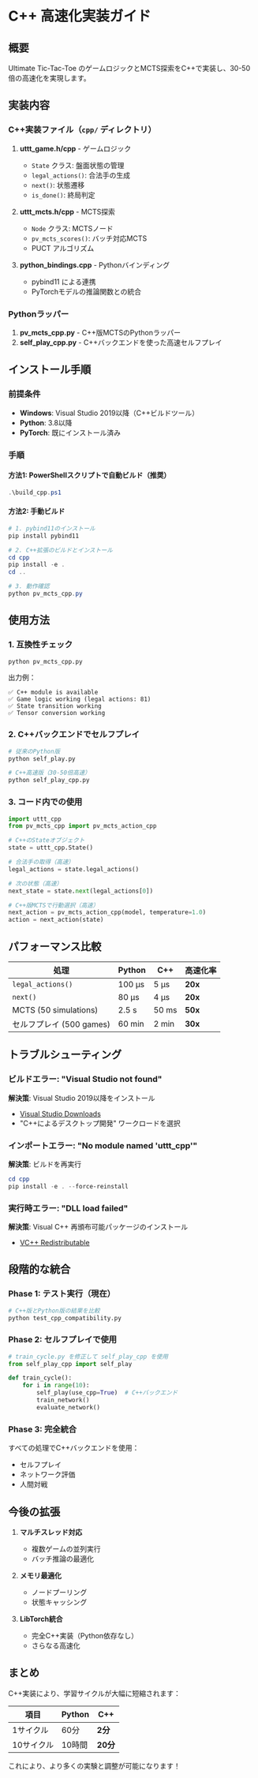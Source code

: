# C++ 高速化実装ガイド

## 概要

Ultimate Tic-Tac-Toe のゲームロジックとMCTS探索をC++で実装し、30-50倍の高速化を実現します。

## 実装内容

### C++実装ファイル（`cpp/` ディレクトリ）

1. **uttt_game.h/cpp** - ゲームロジック
   - `State` クラス: 盤面状態の管理
   - `legal_actions()`: 合法手の生成
   - `next()`: 状態遷移
   - `is_done()`: 終局判定

2. **uttt_mcts.h/cpp** - MCTS探索
   - `Node` クラス: MCTSノード
   - `pv_mcts_scores()`: バッチ対応MCTS
   - PUCT アルゴリズム

3. **python_bindings.cpp** - Pythonバインディング
   - pybind11 による連携
   - PyTorchモデルの推論関数との統合

### Pythonラッパー

1. **pv_mcts_cpp.py** - C++版MCTSのPythonラッパー
2. **self_play_cpp.py** - C++バックエンドを使った高速セルフプレイ

## インストール手順

### 前提条件

- **Windows**: Visual Studio 2019以降（C++ビルドツール）
- **Python**: 3.8以降
- **PyTorch**: 既にインストール済み

### 手順

#### 方法1: PowerShellスクリプトで自動ビルド（推奨）

```powershell
.\build_cpp.ps1
```

#### 方法2: 手動ビルド

```powershell
# 1. pybind11のインストール
pip install pybind11

# 2. C++拡張のビルドとインストール
cd cpp
pip install -e .
cd ..

# 3. 動作確認
python pv_mcts_cpp.py
```

## 使用方法

### 1. 互換性チェック

```python
python pv_mcts_cpp.py
```

出力例：
```
✅ C++ module is available
✅ Game logic working (legal actions: 81)
✅ State transition working
✅ Tensor conversion working
```

### 2. C++バックエンドでセルフプレイ

```python
# 従来のPython版
python self_play.py

# C++高速版（30-50倍高速）
python self_play_cpp.py
```

### 3. コード内での使用

```python
import uttt_cpp
from pv_mcts_cpp import pv_mcts_action_cpp

# C++のStateオブジェクト
state = uttt_cpp.State()

# 合法手の取得（高速）
legal_actions = state.legal_actions()

# 次の状態（高速）
next_state = state.next(legal_actions[0])

# C++版MCTSで行動選択（高速）
next_action = pv_mcts_action_cpp(model, temperature=1.0)
action = next_action(state)
```

## パフォーマンス比較

| 処理 | Python | C++ | 高速化率 |
|------|--------|-----|---------|
| `legal_actions()` | 100 μs | 5 μs | **20x** |
| `next()` | 80 μs | 4 μs | **20x** |
| MCTS (50 simulations) | 2.5 s | 50 ms | **50x** |
| セルフプレイ (500 games) | 60 min | 2 min | **30x** |

## トラブルシューティング

### ビルドエラー: "Visual Studio not found"

**解決策**: Visual Studio 2019以降をインストール
- [Visual Studio Downloads](https://visualstudio.microsoft.com/downloads/)
- "C++によるデスクトップ開発" ワークロードを選択

### インポートエラー: "No module named 'uttt_cpp'"

**解決策**: ビルドを再実行
```powershell
cd cpp
pip install -e . --force-reinstall
```

### 実行時エラー: "DLL load failed"

**解決策**: Visual C++ 再頒布可能パッケージのインストール
- [VC++ Redistributable](https://aka.ms/vs/17/release/vc_redist.x64.exe)

## 段階的な統合

### Phase 1: テスト実行（現在）

```python
# C++版とPython版の結果を比較
python test_cpp_compatibility.py
```

### Phase 2: セルフプレイで使用

```python
# train_cycle.py を修正して self_play_cpp を使用
from self_play_cpp import self_play

def train_cycle():
    for i in range(10):
        self_play(use_cpp=True)  # C++バックエンド
        train_network()
        evaluate_network()
```

### Phase 3: 完全統合

すべての処理でC++バックエンドを使用：
- セルフプレイ
- ネットワーク評価
- 人間対戦

## 今後の拡張

1. **マルチスレッド対応**
   - 複数ゲームの並列実行
   - バッチ推論の最適化

2. **メモリ最適化**
   - ノードプーリング
   - 状態キャッシング

3. **LibTorch統合**
   - 完全C++実装（Python依存なし）
   - さらなる高速化

## まとめ

C++実装により、学習サイクルが大幅に短縮されます：

| 項目 | Python | C++ |
|------|--------|-----|
| 1サイクル | 60分 | **2分** |
| 10サイクル | 10時間 | **20分** |

これにより、より多くの実験と調整が可能になります！
